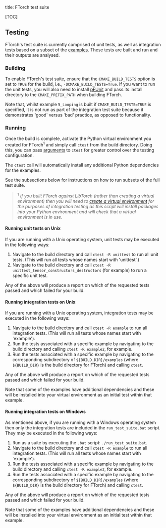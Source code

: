 title: FTorch test suite

[TOC]

## Testing

FTorch's test suite is currently comprised of unit tests, as well as integration
tests based on a subset of the [examples](examples.html). These tests are built
and run and their outputs are analysed.

### Building

To enable FTorch's test suite, ensure that the `CMAKE_BUILD_TESTS` option
is set to `TRUE` for the build,  i.e., `-DCMAKE_BUILD_TESTS=True`. If you want
to run the unit tests, you will also need to install
[pFUnit](https://github.com/Goddard-Fortran-Ecosystem/pFUnit) and pass its
install directory to the `CMAKE_PREFIX_PATH` when building FTorch.

Note that, whilst example `5_Looping` is built if `CMAKE_BUILD_TESTS=TRUE` is
specified, it is not run as part of the integration test suite because it
demonstrates 'good' versus 'bad' practice, as opposed to functionality.

### Running

Once the build is complete, activate the Python virtual environment you created
for FTorch<sup>1</sup> and simply call `ctest` from the build directory. Doing
this, you can pass
[arguments](https://cmake.org/cmake/help/latest/manual/ctest.1.html) to `ctest`
for greater control over the testing configuration.

The `ctest` call will automatically install any additional Python dependencies
for the examples.

See the subsections below for instructions on how to run subsets of the full
test suite.

> <sup>1</sup> _If you built FTorch against LibTorch (rather than creating a
virtual environment) then you will need to
[create a virtual environment](https://docs.python.org/3/library/venv.html) for
the purposes of integration testing as this script will install packages into your
Python environment and will check that a virtual environment is in use._

#### Running unit tests on Unix

If you are running with a Unix operating system, unit tests may be
executed in the following ways:

1. Navigate to the build directory and call `ctest -R unittest` to run all unit
   tests. (This will run all tests whose names start with 'unittest'.)
2. Navigate to the build directory and call
   `ctest -R unittest_tensor_constructors_destructors` (for example) to run a
   specific unit test.

Any of the above will produce a report on which of the requested tests passed
and which failed for your build.

#### Running integration tests on Unix

If you are running with a Unix operating system, integration tests may be
executed in the following ways:

1. Navigate to the build directory and call `ctest -R example` to run all
   integration tests. (This will run all tests whose names start with
   'example').
2. Run the tests associated with a specific example by navigating to the build
   directory and calling `ctest -R example2`, for example.
3. Run the tests associated with a specific example by navigating to the
   corresponding subdirectory of `${BUILD_DIR}/examples` (where `${BUILD_DIR}`
   is the build directory for FTorch) and calling `ctest`.

Any of the above will produce a report on which of the requested tests passed
and which failed for your build.

Note that some of the examples have additional dependencies and these will be
installed into your virtual environment as an initial test within that example.

#### Running integration tests on Windows

As mentioned above, if you are running with a Windows operating system then
only the integration tests are included in the `run_test_suite.bat` script.
They may be executed in the following ways:

1. Run as a suite by executing the `.bat` script: `./run_test_suite.bat`.
2. Navigate to the build directory and call `ctest -R example` to run all
   integration tests. (This will run all tests whose names start with
   'example').
3. Run the tests associated with a specific example by navigating to the build
   directory and calling `ctest -R example2`, for example.
4. Run the tests associated with a specific example by navigating to the
   corresponding subdirectory of `${BUILD_DIR}/examples` (where `${BUILD_DIR}`
   is the build directory for FTorch) and calling `ctest`.

Any of the above will produce a report on which of the requested tests passed
and which failed for your build.

Note that some of the examples have additional dependencies and these will be
installed into your virtual environment as an initial test within that example.
